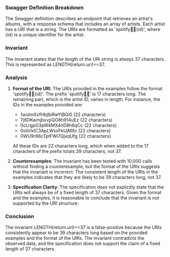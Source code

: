 ### Swagger Definition Breakdown
The Swagger definition describes an endpoint that retrieves an artist's albums, with a response schema that includes an array of artists. Each artist has a URI that is a string. The URIs are formatted as 'spotify:artist:{id}', where {id} is a unique identifier for the artist.

### Invariant
The invariant states that the length of the URI string is always 37 characters. This is represented as LENGTH(return.uri)==37.

### Analysis
1. **Format of the URI**: The URIs provided in the examples follow the format 'spotify:artist:{id}'. The prefix 'spotify:artist:' is 17 characters long. The remaining part, which is the artist ID, varies in length. For instance, the IDs in the examples provided are:
   - 1wulmXxfHbjlbRieYtBGi0 (22 characters)
   - 7j6DKwmjbxvpQO8h914uEz (22 characters)
   - 0cLrgpG3pW4MX4nD8h6qCc (22 characters)
   - 0o0rlxlC3ApLWsxFkUjMXc (22 characters)
   - 0WU9r86cTptFWl7QjxqUfg (22 characters)

   All these IDs are 22 characters long, which when added to the 17 characters of the prefix totals 39 characters, not 37.

2. **Counterexamples**: The invariant has been tested with 10,000 calls without finding a counterexample, but the format of the URIs suggests that the invariant is incorrect. The consistent length of the URIs in the examples indicates that they are likely to be 39 characters long, not 37.

3. **Specification Clarity**: The specification does not explicitly state that the URIs will always be of a fixed length of 37 characters. Given the format and the examples, it is reasonable to conclude that the invariant is not supported by the URI structure.

### Conclusion
The invariant LENGTH(return.uri)==37 is a false-positive because the URIs consistently appear to be 39 characters long based on the provided examples and the format of the URIs. The invariant contradicts the observed data, and the specification does not support the claim of a fixed length of 37 characters.
